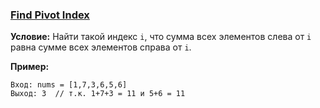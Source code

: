 ### **[Find Pivot Index](https://leetcode.com/problems/find-pivot-index/)**

**Условие:**
Найти такой индекс `i`, что сумма всех элементов слева от `i` равна сумме всех элементов справа от `i`.

**Пример:**

```
Вход: nums = [1,7,3,6,5,6]  
Выход: 3  // т.к. 1+7+3 = 11 и 5+6 = 11
```

